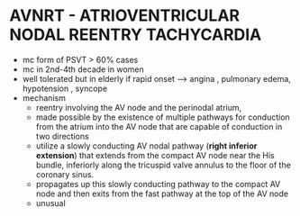 # AVNRT - ATRIOVENTRICULAR NODAL REENTRY TACHYCARDIA
- mc form of PSVT > 60% cases 
- mc in 2nd-4th decade in women 
- well tolerated but in elderly if rapid onset --> angina , pulmonary edema, hypotension , syncope 
- mechanism 
	- reentry involving the AV node and the perinodal atrium, 
	- made possible by the existence of multiple pathways for conduction from the atrium into the AV node that are capable of conduction in two directions
	- utilize a slowly conducting AV nodal pathway (**right inferior extension**) that extends from the compact AV node near the His bundle, inferiorly along the tricuspid valve annulus to the floor of the coronary sinus.
	- propagates up this slowly conducting pathway to the compact AV node and then exits from the fast pathway at the top of the AV node 
	- unusual 